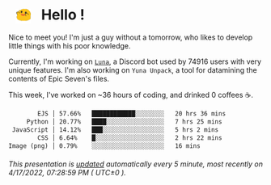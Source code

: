 <h1>   <img src="./spoink.gif" style="vertical-align:middle;" width="30px">   Hello ! </h1>

Nice to meet you! I'm just a guy without a tomorrow, who likes to develop little things with his poor knowledge.

Currently, I'm working on <a href='https://github.com/Asgarrrr/Luna'>`Luna`</a>, a Discord bot used by 74916 users with very unique features. I'm also working on `Yuna Unpack`, a tool for datamining the contents of Epic Seven's files.

This week, I've worked on ~36 hours of coding, and drinked 0 coffees ☕.

```
        EJS │ 57.66%   ████████████░░░░░░░░   20 hrs 36 mins
     Python │ 20.77%   ████░░░░░░░░░░░░░░░░   7 hrs 25 mins
 JavaScript │ 14.12%   ███░░░░░░░░░░░░░░░░░   5 hrs 2 mins
        CSS │ 6.64%    █░░░░░░░░░░░░░░░░░░░   2 hrs 22 mins
Image (png) │ 0.79%    ░░░░░░░░░░░░░░░░░░░░   16 mins
```

###### This presentation is [updated](https://github.com/Asgarrrr) automatically every 5 minute, most recently on 4/17/2022, 07:28:59 PM ( UTC±0 ).